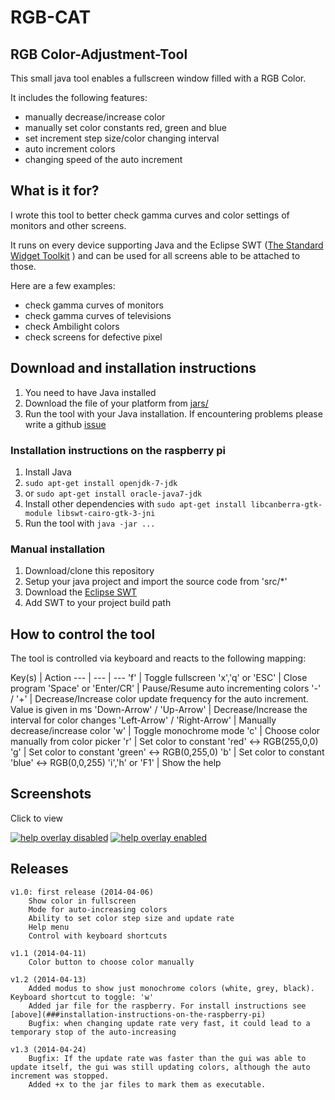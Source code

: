 RGB-CAT
=======
RGB Color-Adjustment-Tool
-------------------------

This small java tool enables a fullscreen window filled with a RGB Color.

It includes the following features:

* manually decrease/increase color
* manually set color constants red, green and blue
* set increment step size/color changing interval
* auto increment colors
* changing speed of the auto increment


## What is it for?

I wrote this tool to better check gamma curves and color settings of monitors and other screens.

It runs on every device supporting Java and the Eclipse SWT ([The Standard Widget Toolkit](http://www.eclipse.org/swt/) ) and can be used for all screens able to be attached to those.

Here are a few examples:
* check gamma curves of monitors
* check gamma curves of televisions
* check Ambilight colors
* check screens for defective pixel

## Download and installation instructions

1. You need to have Java installed
2. Download the file of your platform from [jars/](../master/jars/)
3. Run the tool with your Java installation. If encountering problems please write a github [issue](../../issues)

### Installation instructions on the raspberry pi
1. Install Java
  1. `sudo apt-get install openjdk-7-jdk`
  2. or `sudo apt-get install oracle-java7-jdk`
2. Install other dependencies with `sudo apt-get install libcanberra-gtk-module libswt-cairo-gtk-3-jni`
3. Run the tool with `java -jar ...`

### Manual installation
1. Download/clone this repository
2. Setup your java project and import the source code from 'src/*'
3. Download the [Eclipse SWT](http://www.eclipse.org/swt/)
4. Add SWT to your project build path

## How to control the tool

The tool is controlled via keyboard and reacts to the following mapping:

Key(s) | Action
--- | --- | ---
'f' |                          Toggle fullscreen
'x','q' or 'ESC' |             Close program
'Space' or 'Enter/CR' |        Pause/Resume auto incrementing colors
'-' / '+' |                    Decrease/Increase color update frequency for the auto increment. Value is given in ms
'Down-Arrow' / 'Up-Arrow' |    Decrease/Increase the interval for color changes
'Left-Arrow' / 'Right-Arrow' | Manually decrease/increase color
'w' | Toggle monochrome mode
'c' |                           Choose color manually from color picker
'r' |                          Set color to constant 'red' <-> RGB(255,0,0)
'g' |                         Set color to constant 'green' <-> RGB(0,255,0)
'b' |                         Set color to constant 'blue' <-> RGB(0,0,255)
'i','h' or 'F1' |              Show the help

## Screenshots
Click to view

[![help overlay disabled](http://abload.de/img/screenshotuyso8.png)](http://abload.de/img/screenshotuyso8.png)
[![help overlay enabled](http://abload.de/img/bildschirmfotovom2014lpu4y.png)](http://abload.de/img/bildschirmfotovom2014lpu4y.png)

## Releases

    v1.0: first release (2014-04-06)
    	Show color in fullscreen
    	Mode for auto-increasing colors
    	Ability to set color step size and update rate
    	Help menu
    	Control with keyboard shortcuts

    v1.1 (2014-04-11)
    	Color button to choose color manually

    v1.2 (2014-04-13)
        Added modus to show just monochrome colors (white, grey, black). Keyboard shortcut to toggle: 'w'
        Added jar file for the raspberry. For install instructions see [above](###installation-instructions-on-the-raspberry-pi)
        Bugfix: when changing update rate very fast, it could lead to a temporary stop of the auto-increasing
        
    v1.3 (2014-04-24)
        Bugfix: If the update rate was faster than the gui was able to update itself, the gui was still updating colors, although the auto increment was stopped.
        Added +x to the jar files to mark them as executable.
